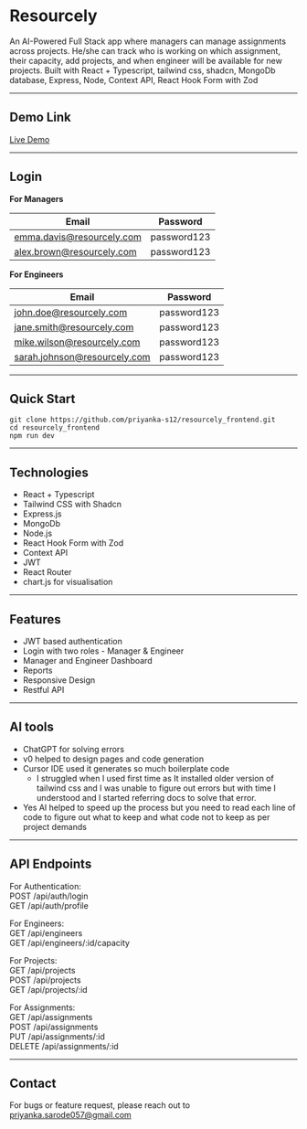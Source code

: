 # Resourcely

An AI-Powered Full Stack app where managers can manage assignments across projects. He/she can track who is working on which assignment, their capacity, add projects, and when engineer will be available for new projects.
Built with React + Typescript, tailwind css, shadcn, MongoDb database, Express, Node, Context API, React Hook Form with Zod

---

## Demo Link

[Live Demo](https://resourcely-frontend-green.vercel.app/)

---

## Login

**For Managers**

| Email                                                         | Password    |
| ------------------------------------------------------------- | ----------- |
| [emma.davis@resourcely.com](mailto:emma.davis@resourcely.com) | password123 |
| [alex.brown@resourcely.com](mailto:alex.brown@resourcely.com) | password123 |

**For Engineers**

| Email                                                               | Password    |
| ------------------------------------------------------------------- | ----------- |
| [john.doe@resourcely.com](mailto:john.doe@resourcely.com)           | password123 |
| [jane.smith@resourcely.com](mailto:jane.smith@resourcely.com)       | password123 |
| [mike.wilson@resourcely.com](mailto:mike.wilson@resourcely.com)     | password123 |
| [sarah.johnson@resourcely.com](mailto:sarah.johnson@resourcely.com) | password123 |

---

## Quick Start

```
git clone https://github.com/priyanka-s12/resourcely_frontend.git
cd resourcely_frontend
npm run dev
```

---

## Technologies

- React + Typescript
- Tailwind CSS with Shadcn
- Express.js
- MongoDb
- Node.js
- React Hook Form with Zod
- Context API
- JWT
- React Router
- chart.js for visualisation

---

## Features

- JWT based authentication
- Login with two roles - Manager & Engineer
- Manager and Engineer Dashboard
- Reports
- Responsive Design
- Restful API

---

## AI tools

- ChatGPT for solving errors
- v0 helped to design pages and code generation
- Cursor IDE used it generates so much boilerplate code
  - I struggled when I used first time as It installed older version of tailwind css and I was unable to figure out errors but with time I understood and I started referring docs to solve that error.
- Yes AI helped to speed up the process but you need to read each line of code to figure out what to keep and what code not to keep as per project demands

---

## API Endpoints

For Authentication: <br/>
POST /api/auth/login <br/>
GET /api/auth/profile <br/>

For Engineers: <br/>
GET /api/engineers <br/>
GET /api/engineers/:id/capacity <br/>

For Projects: <br/>
GET /api/projects <br/>
POST /api/projects <br/>
GET /api/projects/:id <br/>

For Assignments: <br/>
GET /api/assignments <br/>
POST /api/assignments <br/>
PUT /api/assignments/:id <br/>
DELETE /api/assignments/:id <br/>

---

## Contact

For bugs or feature request, please reach out to priyanka.sarode057@gmail.com
